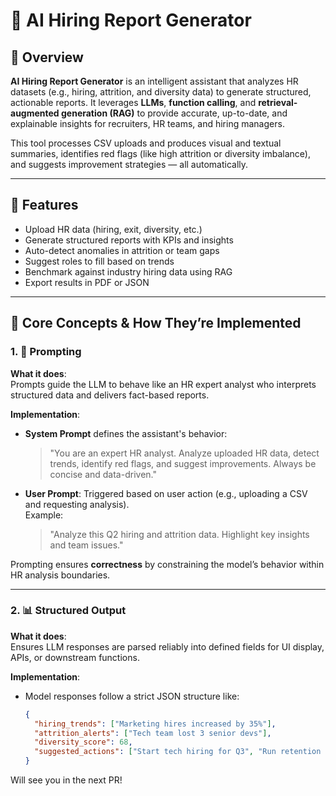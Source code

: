 # 🧠 AI Hiring Report Generator

## 📌 Overview

**AI Hiring Report Generator** is an intelligent assistant that analyzes HR datasets (e.g., hiring, attrition, and diversity data) to generate structured, actionable reports. It leverages **LLMs**, **function calling**, and **retrieval-augmented generation (RAG)** to provide accurate, up-to-date, and explainable insights for recruiters, HR teams, and hiring managers.

This tool processes CSV uploads and produces visual and textual summaries, identifies red flags (like high attrition or diversity imbalance), and suggests improvement strategies — all automatically.

---

## 🚀 Features

- Upload HR data (hiring, exit, diversity, etc.)
- Generate structured reports with KPIs and insights
- Auto-detect anomalies in attrition or team gaps
- Suggest roles to fill based on trends
- Benchmark against industry hiring data using RAG
- Export results in PDF or JSON

---

## 🧱 Core Concepts & How They’re Implemented

### 1. 🧠 Prompting

**What it does**:  
Prompts guide the LLM to behave like an HR expert analyst who interprets structured data and delivers fact-based reports.

**Implementation**:
- **System Prompt** defines the assistant's behavior:
  > "You are an expert HR analyst. Analyze uploaded HR data, detect trends, identify red flags, and suggest improvements. Always be concise and data-driven."
- **User Prompt**: Triggered based on user action (e.g., uploading a CSV and requesting analysis).  
  Example:
  > "Analyze this Q2 hiring and attrition data. Highlight key insights and team issues."

Prompting ensures **correctness** by constraining the model’s behavior within HR analysis boundaries.

---

### 2. 📊 Structured Output

**What it does**:  
Ensures LLM responses are parsed reliably into defined fields for UI display, APIs, or downstream functions.

**Implementation**:
- Model responses follow a strict JSON structure like:
  ```json
  {
    "hiring_trends": ["Marketing hires increased by 35%"],
    "attrition_alerts": ["Tech team lost 3 senior devs"],
    "diversity_score": 68,
    "suggested_actions": ["Start tech hiring for Q3", "Run retention survey"]
  }


Will see you in the next PR!